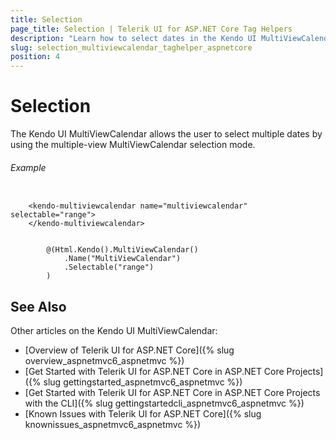 ```yaml
---
title: Selection
page_title: Selection | Telerik UI for ASP.NET Core Tag Helpers
description: "Learn how to select dates in the Kendo UI MultiViewCalendar widget."
slug: selection_multiviewcalendar_taghelper_aspnetcore
position: 4
---
```


# Selection

The Kendo UI MultiViewCalendar allows the user to select multiple dates by using the multiple-view MultiViewCalendar selection mode.

###### Example

```tab-tagHelper

    <kendo-multiviewcalendar name="multiviewcalendar" selectable="range">        
    </kendo-multiviewcalendar>

```
```tab-Razor

        @(Html.Kendo().MultiViewCalendar()
            .Name("MultiViewCalendar")
            .Selectable("range")
        )
```

## See Also

Other articles on the Kendo UI MultiViewCalendar:

* [Overview of Telerik UI for ASP.NET Core]({% slug overview_aspnetmvc6_aspnetmvc %})
* [Get Started with Telerik UI for ASP.NET Core in ASP.NET Core Projects]({% slug gettingstarted_aspnetmvc6_aspnetmvc %})
* [Get Started with Telerik UI for ASP.NET Core in ASP.NET Core Projects with the CLI]({% slug gettingstartedcli_aspnetmvc6_aspnetmvc %})
* [Known Issues with Telerik UI for ASP.NET Core]({% slug knownissues_aspnetmvc6_aspnetmvc %})
